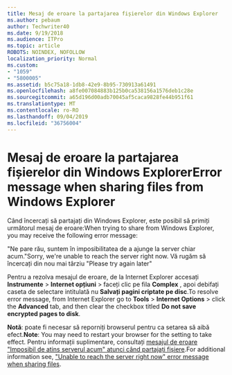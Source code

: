 ```yaml
---
title: Mesaj de eroare la partajarea fișierelor din Windows Explorer
ms.author: pebaum
author: Techwriter40
ms.date: 9/19/2018
ms.audience: ITPro
ms.topic: article
ROBOTS: NOINDEX, NOFOLLOW
localization_priority: Normal
ms.custom:
- "1059"
- "5800005"
ms.assetid: b5c75a18-1db8-42e9-8b95-730913a61491
ms.openlocfilehash: a8fe007084883b125b0ca538156a1576deb1c28e
ms.sourcegitcommit: a65d196d00adb70045af5caca9828fe44b951f61
ms.translationtype: MT
ms.contentlocale: ro-RO
ms.lasthandoff: 09/04/2019
ms.locfileid: "36756004"
---
```

# <a name="error-message-when-sharing-files-from-windows-explorer"></a><span data-ttu-id="6561d-102">Mesaj de eroare la partajarea fișierelor din Windows Explorer</span><span class="sxs-lookup"><span data-stu-id="6561d-102">Error message when sharing files from Windows Explorer</span></span>

<span data-ttu-id="6561d-103">Când încercați să partajați din Windows Explorer, este posibil să primiți următorul mesaj de eroare:</span><span class="sxs-lookup"><span data-stu-id="6561d-103">When trying to share from Windows Explorer, you may receive the following error message:</span></span>
  
<span data-ttu-id="6561d-104">"Ne pare rău, suntem în imposibilitatea de a ajunge la server chiar acum.</span><span class="sxs-lookup"><span data-stu-id="6561d-104">"Sorry, we're unable to reach the server right now.</span></span> <span data-ttu-id="6561d-105">Vă rugăm să încercați din nou mai târziu "</span><span class="sxs-lookup"><span data-stu-id="6561d-105">Please try again later"</span></span>
  
<span data-ttu-id="6561d-106">Pentru a rezolva mesajul de eroare, de la Internet Explorer accesați **Instrumente** \> **Internet opțiuni** \> faceți clic pe fila **Complex** , apoi debifați caseta de selectare intitulată nu **Salvați pagini criptate pe disc**.</span><span class="sxs-lookup"><span data-stu-id="6561d-106">To resolve error message, from Internet Explorer go to **Tools** \> **Internet Options** \> click the **Advanced** tab, and then clear the checkbox titled **Do not save encrypted pages to disk**.</span></span>
  
 <span data-ttu-id="6561d-107">**Notă**: poate fi necesar să reporniți browserul pentru ca setarea să aibă efect.</span><span class="sxs-lookup"><span data-stu-id="6561d-107">**Note**: You may need to restart your browser for the setting to take effect.</span></span> <span data-ttu-id="6561d-108">Pentru informații suplimentare, consultați [mesajul de eroare "Imposibil de atins serverul acum" atunci când partajați fișiere](https://go.microsoft.com/fwlink/?linkid=2022914).</span><span class="sxs-lookup"><span data-stu-id="6561d-108">For additional information see, ["Unable to reach the server right now" error message when sharing files](https://go.microsoft.com/fwlink/?linkid=2022914).</span></span>
  